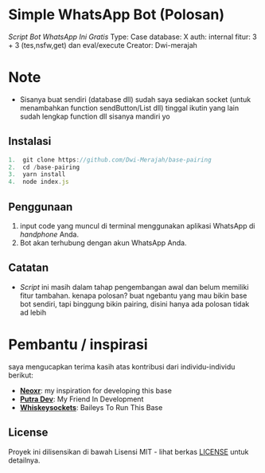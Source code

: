 # Simple WhatsApp Bot (Polosan)

_Script Bot WhatsApp Ini Gratis_
Type: Case 
database: X
auth: internal 
fitur: 3 + 3 (tes,nsfw,get) dan eval/execute
Creator: Dwi-merajah
# Note
* Sisanya buat sendiri (database dll) sudah saya sediakan socket (untuk menambahkan function sendButton/List dll) tinggal ikutin yang lain sudah lengkap function dll sisanya mandiri yo

## Instalasi
```javascript
1.  git clone https://github.com/Dwi-Merajah/base-pairing
2.  cd /base-pairing
3.  yarn install
4.  node index.js
```
## Penggunaan

1.  input code yang muncul di terminal menggunakan aplikasi WhatsApp di _handphone_ Anda.
2.  Bot akan terhubung dengan akun WhatsApp Anda.

## Catatan

*   _Script_ ini masih dalam tahap pengembangan awal dan belum memiliki fitur tambahan. kenapa polosan? buat ngebantu yang mau bikin base bot sendiri, tapi binggung bikin pairing, disini hanya ada polosan tidak ad lebih 

# Pembantu / inspirasi

saya mengucapkan terima kasih atas kontribusi dari individu-individu berikut:
- **[Neoxr](https://github.com/contributor-username)**: my inspiration for developing this base
- **[Putra Dev](https://github.com/contributor-username)**: My Friend In Development 
- **[Whiskeysockets](https://github.com/contributor-username)**: Baileys To Run This Base

## License

Proyek ini dilisensikan di bawah Lisensi MIT - lihat berkas [LICENSE](./LICENSE) untuk detailnya.
